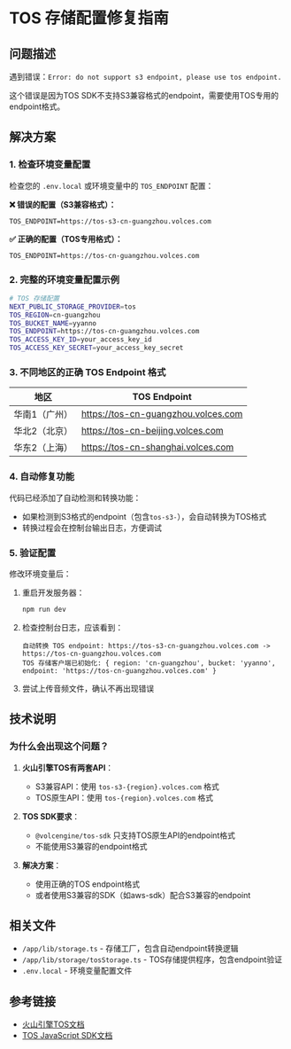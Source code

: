 # TOS 存储配置修复指南

## 问题描述

遇到错误：`Error: do not support s3 endpoint, please use tos endpoint.`

这个错误是因为TOS SDK不支持S3兼容格式的endpoint，需要使用TOS专用的endpoint格式。

## 解决方案

### 1. 检查环境变量配置

检查您的 `.env.local` 或环境变量中的 `TOS_ENDPOINT` 配置：

**❌ 错误的配置（S3兼容格式）：**
```
TOS_ENDPOINT=https://tos-s3-cn-guangzhou.volces.com
```

**✅ 正确的配置（TOS专用格式）：**
```
TOS_ENDPOINT=https://tos-cn-guangzhou.volces.com
```

### 2. 完整的环境变量配置示例

```bash
# TOS 存储配置
NEXT_PUBLIC_STORAGE_PROVIDER=tos
TOS_REGION=cn-guangzhou
TOS_BUCKET_NAME=yyanno
TOS_ENDPOINT=https://tos-cn-guangzhou.volces.com
TOS_ACCESS_KEY_ID=your_access_key_id
TOS_ACCESS_KEY_SECRET=your_access_key_secret
```

### 3. 不同地区的正确 TOS Endpoint 格式

| 地区 | TOS Endpoint |
|------|-------------|
| 华南1（广州） | https://tos-cn-guangzhou.volces.com |
| 华北2（北京） | https://tos-cn-beijing.volces.com |
| 华东2（上海） | https://tos-cn-shanghai.volces.com |

### 4. 自动修复功能

代码已经添加了自动检测和转换功能：
- 如果检测到S3格式的endpoint（包含`tos-s3-`），会自动转换为TOS格式
- 转换过程会在控制台输出日志，方便调试

### 5. 验证配置

修改环境变量后：

1. 重启开发服务器：
   ```bash
   npm run dev
   ```

2. 检查控制台日志，应该看到：
   ```
   自动转换 TOS endpoint: https://tos-s3-cn-guangzhou.volces.com -> https://tos-cn-guangzhou.volces.com
   TOS 存储客户端已初始化: { region: 'cn-guangzhou', bucket: 'yyanno', endpoint: 'https://tos-cn-guangzhou.volces.com' }
   ```

3. 尝试上传音频文件，确认不再出现错误

## 技术说明

### 为什么会出现这个问题？

1. **火山引擎TOS有两套API**：
   - S3兼容API：使用 `tos-s3-{region}.volces.com` 格式
   - TOS原生API：使用 `tos-{region}.volces.com` 格式

2. **TOS SDK要求**：
   - `@volcengine/tos-sdk` 只支持TOS原生API的endpoint格式
   - 不能使用S3兼容的endpoint格式

3. **解决方案**：
   - 使用正确的TOS endpoint格式
   - 或者使用S3兼容的SDK（如aws-sdk）配合S3兼容的endpoint

## 相关文件

- `/app/lib/storage.ts` - 存储工厂，包含自动endpoint转换逻辑
- `/app/lib/storage/tosStorage.ts` - TOS存储提供程序，包含endpoint验证
- `.env.local` - 环境变量配置文件

## 参考链接

- [火山引擎TOS文档](https://www.volcengine.com/docs/6349)
- [TOS JavaScript SDK文档](https://www.volcengine.com/docs/6349/74869)